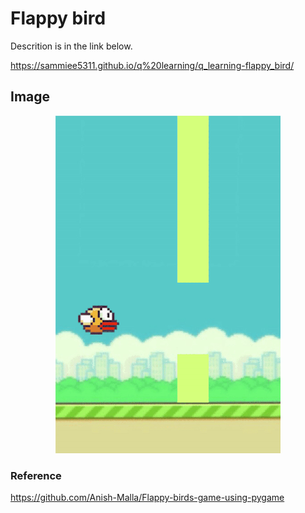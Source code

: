 # Flappy bird

Descrition is in the link below.

https://sammiee5311.github.io/q%20learning/q_learning-flappy_bird/


## Image

<center> <img src="img/play_2.gif"> </center>

### Reference
https://github.com/Anish-Malla/Flappy-birds-game-using-pygame
